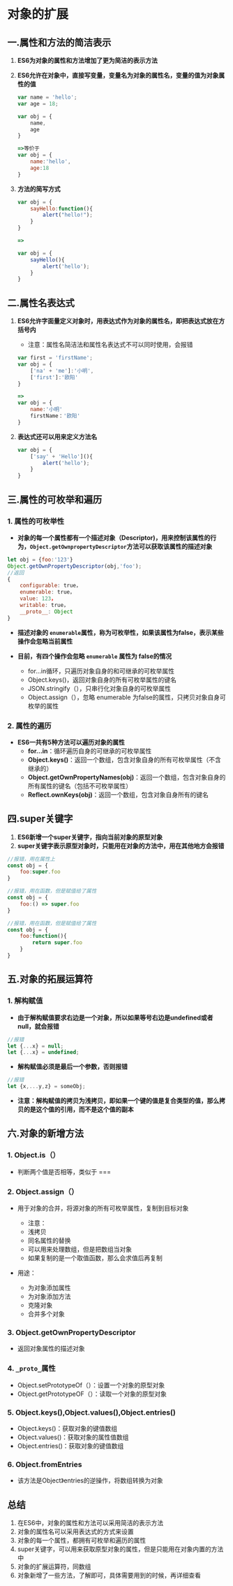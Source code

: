 # 对象的扩展

## 一.属性和方法的简洁表示

1. **ES6为对象的属性和方法增加了更为简洁的表示方法**

2. **ES6允许在对象中，直接写变量，变量名为对象的属性名，变量的值为对象属性的值**

   ~~~js
   var name = 'hello';
   var age = 18;
   
   var obj = {
       name,
       age
   }
   
   =>等价于
   var obj = {
       name:'hello',
       age:18
   }
   ~~~

3. **方法的简写方式**

   ~~~js
   var obj = {
       sayHello:function(){
           alert("hello!");
       }
   }
   
   =>
   
   var obj = {
       sayHello(){
           alert('hello');
       }
   }
   ~~~

   

## 二.属性名表达式

1. **ES6允许字面量定义对象时，用表达式作为对象的属性名，即把表达式放在方括号内**

   - 注意：属性名简洁法和属性名表达式不可以同时使用，会报错

   ~~~js
   var first = 'firstName';
   var obj = {
       ['na' + 'me']:'小明',
       ['first']:'欧阳'
   }
   
   =>
   var obj = {
       name:'小明'
       firstName：'欧阳'
   }
   ~~~

2. **表达式还可以用来定义方法名**

   ~~~js
   var obj = {
       ['say' + 'Hello'](){
           alert('hello');
       }
   }
   ~~~

   

## 三.属性的可枚举和遍历

### 1. 属性的可枚举性

- **对象的每一个属性都有一个描述对象（Descriptor)，用来控制该属性的行为，`Object.getOwnpropertyDescriptor`方法可以获取该属性的描述对象**

~~~js
let obj = {foo:'123'}
Object.getOwnPropertyDescriptor(obj,'foo');
//返回
{
    configurable: true，
    enumerable: true，
    value: 123，
    writable: true，
    __proto__: Object
}
~~~

- **描述对象的 `enumerable`属性，称为可枚举性，如果该属性为false，表示某些操作会忽略当前属性**

- **目前，有四个操作会忽略 `enumerable` 属性为 false的情况**
  - for...in循环，只遍历对象自身的和可继承的可枚举属性
  - Object.keys()，返回对象自身的所有可枚举属性的键名
  - JSON.stringify（），只串行化对象自身的可枚举属性
  - Object.assign（），忽略 enumerable 为false的属性，只拷贝对象自身可枚举的属性

### 2. 属性的遍历

- **ES6一共有5种方法可以遍历对象的属性**
  - **for...in**：循环遍历自身的可继承的可枚举属性
  - **Object.keys()**：返回一个数组，包含对象自身的所有可枚举属性（不含继承的）
  - **Object.getOwnPropertyNames(obj)**：返回一个数组，包含对象自身的所有属性的键名（包括不可枚举属性）
  - **Reflect.ownKeys(obj)**：返回一个数组，包含对象自身所有的键名



## 四.super关键字

1. **ES6新增一个super关键字，指向当前对象的原型对象**
2. **super关键字表示原型对象时，只能用在对象的方法中，用在其他地方会报错**

~~~js
//报错，用在属性上
const obj = {
    foo:super.foo
}

//报错，用在函数，但是赋值给了属性
const obj = {
    foo:() => super.foo
}

//报错，用在函数，但是赋值给了属性
const obj = {
    foo:function(){
        return super.foo
    }
}
~~~



## 五.对象的拓展运算符

### 1. 解构赋值

- **由于解构赋值要求右边是一个对象，所以如果等号右边是undefined或者null，就会报错**

~~~js
//报错
let {...x} = null;
let {...x} = undefined;
~~~

- **解构赋值必须是最后一个参数，否则报错**

~~~js
//报错
let {x,...y,z} = someObj;
~~~

- **注意：解构赋值的拷贝为浅拷贝，即如果一个键的值是复合类型的值，那么拷贝的是这个值的引用，而不是这个值的副本**



## 六.对象的新增方法

### 1. Object.is（）

- 判断两个值是否相等，类似于 ===



### 2. Object.assign（）

- 用于对象的合并，将源对象的所有可枚举属性，复制到目标对象
  - 注意：
  - 浅拷贝
  - 同名属性的替换
  - 可以用来处理数组，但是把数组当对象
  - 如果复制的是一个取值函数，那么会求值后再复制

- 用途：
  - 为对象添加属性
  - 为对象添加方法
  - 克隆对象
  - 合并多个对象



### 3. Object.getOwnPropertyDescriptor

- 返回对象属性的描述对象



### 4. `_proto_`属性

- Object.setPrototypeOf（）：设置一个对象的原型对象
- Object.getPrototypeOF（）：读取一个对象的原型对象



### 5. Object.keys(),Object.values(),Object.entries()

- Object.keys()：获取对象的键值数组
- Object.values()：获取对象的属性值数组
- Object.entries()：获取对象的键值数组



### 6. Object.fromEntries

- 该方法是Object》entries的逆操作，将数组转换为对象





## 总结

1. 在ES6中，对象的属性和方法可以采用简洁的表示方法
2. 对象的属性名可以采用表达式的方式来设置
3. 对象的每一个属性，都拥有可枚举和遍历的属性
4. super关键字，可以用来获取原型对象的属性，但是只能用在对象内置的方法中
5. 对象的扩展运算符，同数组
6. 对象新增了一些方法，了解即可，具体需要用到的时候，再详细查看